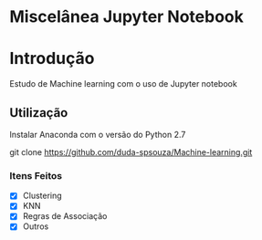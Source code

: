 # Miscelânea Jupyter Notebook

# Introdução
Estudo de Machine learning com o uso de Jupyter notebook
  
## Utilização
Instalar Anaconda com o versão do Python 2.7

git clone https://github.com/duda-spsouza/Machine-learning.git   
 
### Itens Feitos
- [x] Clustering
- [x] KNN
- [x] Regras de Associação
- [x] Outros 
